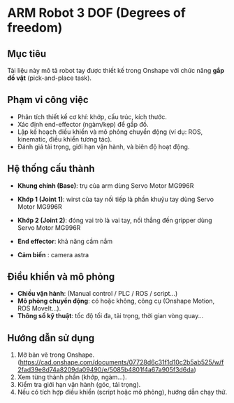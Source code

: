 # ARM Robot 3 DOF (Degrees of freedom) 

## Mục tiêu
Tài liệu này mô tả robot tay được thiết kế trong Onshape với chức năng **gắp đồ vật** (pick-and-place task).

## Phạm vi công việc
- Phân tích thiết kế cơ khí: khớp, cấu trúc, kích thước.
- Xác định end-effector (ngàm/kẹp) để gắp đồ.
- Lập kế hoạch điều khiển và mô phỏng chuyển động (ví dụ: ROS, kinematic, điều khiển tương tác).
- Đánh giá tải trọng, giới hạn vận hành, và biên độ hoạt động.

## Hệ thống cấu thành
- **Khung chính (Base)**: trụ của arm dùng Servo Motor MG996R 
- **Khớp 1 (Joint 1)**: wirst của tay nối tiếp là phần khuỷu tay dùng Servo Motor MG996R 
- **Khớp 2 (Joint 2)**: đóng vai trò là vai tay, nối thẳng đến gripper dùng Servo Motor MG996R 

- **End effector**: khả năng cầm nắm
- **Cảm biến** : camera astra

## Điều khiển và mô phỏng
- **Chiều vận hành**: (Manual control / PLC / ROS / script…)
- **Mô phỏng chuyển động**: có hoặc không, công cụ (Onshape Motion, ROS MoveIt…).
- **Thông số kỹ thuật**: tốc độ tối đa, tải trọng, thời gian vòng quay...

## Hướng dẫn sử dụng
1. Mở bản vẽ trong Onshape.
   (https://cad.onshape.com/documents/07728d6c31f1d10c2b5ab525/w/f2fad39e8d74a8209da09490/e/5085b4801f4a67a905f3d6da)
3. Xem từng thành phần (khớp, ngàm...).
4. Kiểm tra giới hạn vận hành (góc, tải trọng).
5. Nếu có tích hợp điều khiển (script hoặc mô phỏng), hướng dẫn chạy thử.
